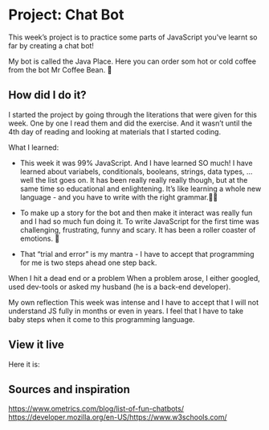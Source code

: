 # Project: Chat Bot 

This week’s project is to practice some parts of JavaScript you've learnt so far by creating a chat bot!

My bot is called the Java Place. Here you can order som hot or cold coffee from the bot Mr Coffee Bean. 🤖

## How did I do it?
I started the project by going through the literations that were given for this week. One by one I read them and did the exercise. And it wasn’t until the 4th day of reading and looking at materials that I started coding.

What I learned:
* This week it was 99% JavaScript. And I have learned SO much!  I have learned about variabels, conditionals, booleans, strings, data types, … well the list goes on. It has been really really really though, but at the same time so educational and enlightening. It’s like learning a whole new language - and you have to write with the right grammar.👩‍💻

* To make up a story for the bot and then make it interact was really fun and I had so much fun doing it. To write JavaScript for the first time was challenging, frustrating, funny and scary. It has been a roller coaster of emotions. 🎉

* That “trial and error” is my mantra - I have to accept that programming for me is two steps ahead one step back. 

When I hit a dead end or a problem
When a problem arose, I either googled, used dev-tools or asked my husband (he is a back-end developer). 

My own reflection
This week was intense and I have to accept that I will not understand JS fully in months or even in years. I feel that I have to take baby steps when it come to this programming language. 


## View it live
Here it is: 

## Sources and inspiration
https://www.ometrics.com/blog/list-of-fun-chatbots/
https://developer.mozilla.org/en-US/https://www.w3schools.com/

